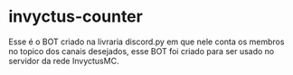 # invyctus-counter
Esse é o BOT criado na livraria discord.py em que nele conta os membros no topico dos canais desejados, esse BOT foi criado para ser usado no servidor da rede InvyctusMC. 
